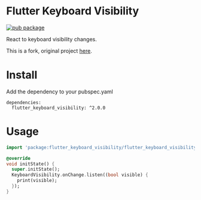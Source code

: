 # Flutter Keyboard Visibility
[![pub package](https://img.shields.io/pub/v/flutter_keyboard_visibility.svg?label=flutter_keyboard_visibility&color=blue)](https://pub.dev/packages/flutter_keyboard_visibility)

React to keyboard visibility changes.

This is a fork, original project [here](https://github.com/adee42/flutter_keyboard_visibility).

# Install
Add the dependency to your pubspec.yaml
```
dependencies:
  flutter_keyboard_visibility: ^2.0.0
```
# Usage
```dart
import 'package:flutter_keyboard_visibility/flutter_keyboard_visibility.dart';

@override
void initState() {
  super.initState();
  KeyboardVisibility.onChange.listen((bool visible) {
    print(visible);
  });
}
```
